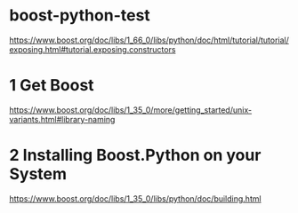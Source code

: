 # boost-python-test
https://www.boost.org/doc/libs/1_66_0/libs/python/doc/html/tutorial/tutorial/exposing.html#tutorial.exposing.constructors

# 1   Get Boost
https://www.boost.org/doc/libs/1_35_0/more/getting_started/unix-variants.html#library-naming

# 2 Installing Boost.Python on your System
https://www.boost.org/doc/libs/1_35_0/libs/python/doc/building.html
